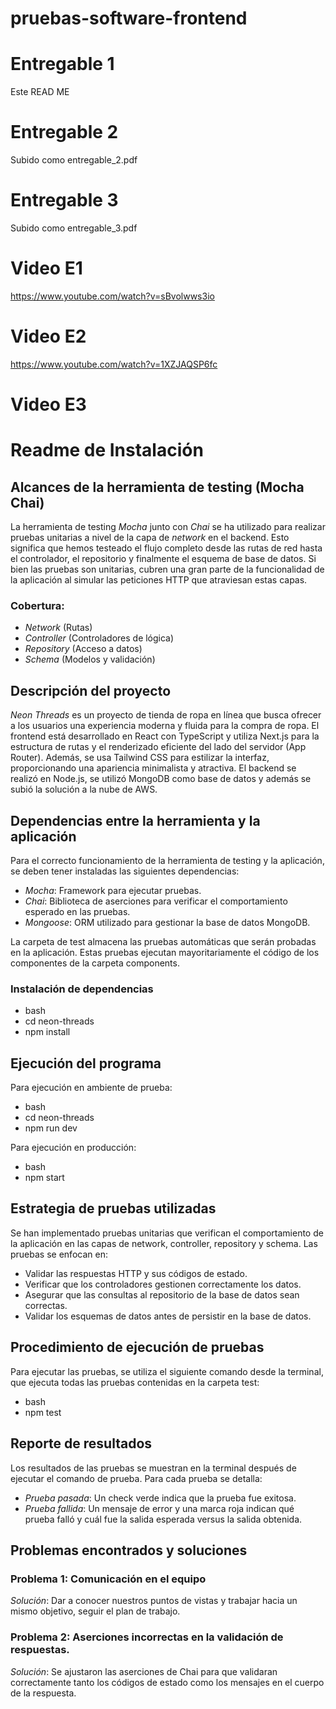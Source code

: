 # pruebas-software-frontend

# Entregable 1
Este READ ME

# Entregable 2
Subido como entregable_2.pdf

# Entregable 3
Subido como entregable_3.pdf

# Video E1
https://www.youtube.com/watch?v=sBvolwws3io

# Video E2
https://www.youtube.com/watch?v=1XZJAQSP6fc

# Video E3


# Readme de Instalación

## Alcances de la herramienta de testing (Mocha Chai)

La herramienta de testing *Mocha* junto con *Chai* se ha utilizado para realizar pruebas unitarias a nivel de la capa de *network* en el backend. Esto significa que hemos testeado el flujo completo desde las rutas de red hasta el controlador, el repositorio y finalmente el esquema de base de datos. Si bien las pruebas son unitarias, cubren una gran parte de la funcionalidad de la aplicación al simular las peticiones HTTP que atraviesan estas capas.

### Cobertura:
- *Network* (Rutas)
- *Controller* (Controladores de lógica)
- *Repository* (Acceso a datos)
- *Schema* (Modelos y validación)

## Descripción del proyecto

*Neon Threads* es un proyecto de tienda de ropa en línea que busca ofrecer a los usuarios una experiencia moderna y fluida para la compra de ropa. El frontend está desarrollado en React con TypeScript y utiliza Next.js para la estructura de rutas y el renderizado eficiente del lado del servidor (App Router). Además, se usa Tailwind CSS para estilizar la interfaz, proporcionando una apariencia minimalista y atractiva. El backend se realizó en Node.js, se utilizó MongoDB como base de datos y además se subió la solución a la nube de AWS.

## Dependencias entre la herramienta y la aplicación

Para el correcto funcionamiento de la herramienta de testing y la aplicación, se deben tener instaladas las siguientes dependencias:

- *Mocha*: Framework para ejecutar pruebas.
- *Chai*: Biblioteca de aserciones para verificar el comportamiento esperado en las pruebas.
- *Mongoose*: ORM utilizado para gestionar la base de datos MongoDB.

La carpeta de test almacena las pruebas automáticas que serán probadas en la aplicación. Estas pruebas ejecutan mayoritariamente el código
de los componentes de la carpeta components.

### Instalación de dependencias

- bash
- cd neon-threads
- npm install

## Ejecución del programa

Para ejecución en ambiente de prueba:
- bash
- cd neon-threads
- npm run dev


Para ejecución en producción:
- bash
- npm start


## Estrategia de pruebas utilizadas

Se han implementado pruebas unitarias que verifican el comportamiento de la aplicación en las capas de network, controller, repository y schema. Las pruebas se enfocan en:

- Validar las respuestas HTTP y sus códigos de estado.
- Verificar que los controladores gestionen correctamente los datos.
- Asegurar que las consultas al repositorio de la base de datos sean correctas.
- Validar los esquemas de datos antes de persistir en la base de datos.

## Procedimiento de ejecución de pruebas

Para ejecutar las pruebas, se utiliza el siguiente comando desde la terminal, que ejecuta todas las pruebas contenidas en la carpeta test:
- bash
- npm test


## Reporte de resultados

Los resultados de las pruebas se muestran en la terminal después de ejecutar el comando de prueba. Para cada prueba se detalla:

- *Prueba pasada*: Un check verde indica que la prueba fue exitosa.
- *Prueba fallida*: Un mensaje de error y una marca roja indican qué prueba falló y cuál fue la salida esperada versus la salida obtenida.

## Problemas encontrados y soluciones

### Problema 1: Comunicación en el equipo
*Solución*: Dar a conocer nuestros puntos de vistas y trabajar hacia un mismo objetivo, seguir el plan de trabajo.

### Problema 2: Aserciones incorrectas en la validación de respuestas.
*Solución*: Se ajustaron las aserciones de Chai para que validaran correctamente tanto los códigos de estado como los mensajes en el cuerpo de la respuesta.
